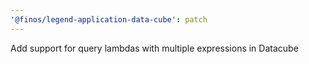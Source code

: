 ```yaml
---
'@finos/legend-application-data-cube': patch
---
```


Add support for query lambdas with multiple expressions in Datacube
